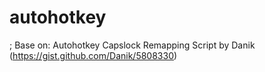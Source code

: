 # autohotkey
; Base on: Autohotkey Capslock Remapping Script by Danik (https://gist.github.com/Danik/5808330)

